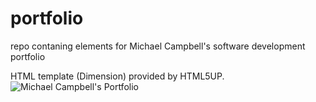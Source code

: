 # portfolio
repo contaning elements for Michael Campbell's software development portfolio

HTML template (Dimension) provided by HTML5UP.
![Michael Campbell's Portfolio](portfolio.jpg)
